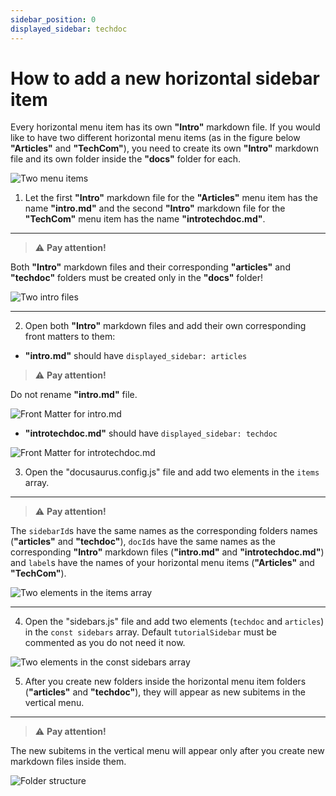 ```yaml
---
sidebar_position: 0
displayed_sidebar: techdoc
---
```


# How to add a new horizontal sidebar item

Every horizontal menu item has its own **"Intro"** markdown file. If you would like to have two different horizontal menu items (as in the figure below **"Articles"** and **"TechCom"**), you need to create its own **"Intro"** markdown file and its own folder inside the **"docs"** folder for each.

![Two menu items](/img/docusaurus/twomenuitems.png "Two menu items")

1. Let the first **"Intro"** markdown file for the **"Articles"** menu item has the name **"intro.md"** and the second **"Intro"** markdown file for the **"TechCom"** menu item has the name **"introtechdoc.md"**.

---

> :warning: **Pay attention!** 

Both **"Intro"** markdown files and their corresponding **"articles"** and **"techdoc"** folders must be created only in the **"docs"** folder!

![Two intro files](/img/docusaurus/twointrofiles.png "Two intro files")

---

2. Open both **"Intro"** markdown files and add their own corresponding front matters to them:
* **"intro.md"** should have `displayed_sidebar: articles`

> :warning: **Pay attention!**

Do not rename **"intro.md"** file.

![Front Matter for intro.md](/img/docusaurus/articlesmdfrontmatter.png "Front Matter for intro.md")

* **"introtechdoc.md"** should have `displayed_sidebar: techdoc`

![Front Matter for introtechdoc.md](/img/docusaurus/techdocmdfrontmatter.png "Front Matter for introtechdoc.md")

3. Open the "docusaurus.config.js" file and add two elements in the `items` array. 

---

> :warning: **Pay attention!**

The `sidebarId`s have the same names as the corresponding folders names  (**"articles"** and **"techdoc"**), `docId`s have the same names as the corresponding **"Intro"** markdown files (**"intro.md"** and **"introtechdoc.md"**) and `label`s have the names of your horizontal menu items (**"Articles"** and **"TechCom"**).

![Two elements in the items array](/img/docusaurus/itemsarrayelements.png "Two elements in the items array")

---

4. Open the "sidebars.js" file and add two elements (`techdoc` and `articles`) in the `const sidebars` array. Default `tutorialSidebar` must be commented as you do not need it now.

![Two elements in the const sidebars array](/img/docusaurus/constsidebar.png "Two elements in the const sidebars array")

5. After you create new folders inside the horizontal menu item folders (**"articles"** and **"techdoc"**), they will appear as new subitems in the vertical menu. 

---

> :warning: **Pay attention!**

The new subitems in the vertical menu will appear only after you create new markdown files inside them. 

![Folder structure](/img/docusaurus/folderstructure.png "Folder structure")